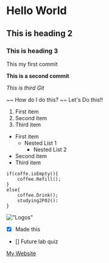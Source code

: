 # Hello World
## This is heading 2
### This is heading 3

This my first commit

**This is a second commit**

*This is third Git*

~~ How do I do this? ~~ Let's Do this!! 


1. First item
2. Second item
3. Third item

- First item
    - Nested List 1
        - Nested List 2
- Second item
- Third item

```
if(coffe.isEmpty(){
    coffee.Refill();
}
else{
    coffee.Drink();
    studying2P02():
}

```

!["Logos"](https://abubunamay.com/assets/front/img/heroarea_bg.jpg)

- [x] Made this
- [] Future lab quiz

[My Website](https://www.abubunamay.com)